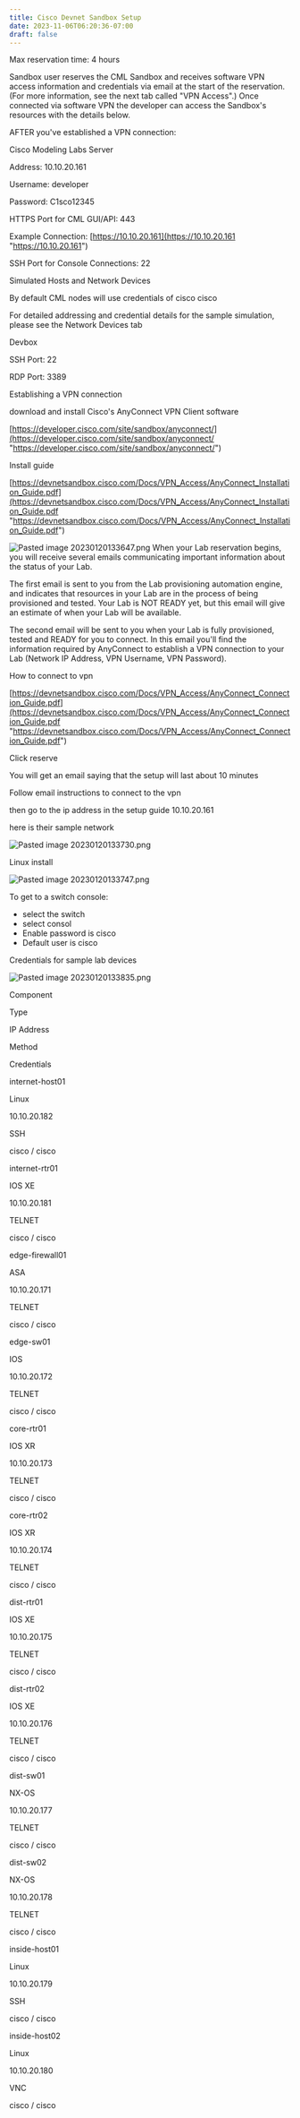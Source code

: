 ```yaml
---
title: Cisco Devnet Sandbox Setup
date: 2023-11-06T06:20:36-07:00
draft: false
---
```


Max reservation time: 4 hours

Sandbox user reserves the CML Sandbox and receives software VPN access information and credentials via email at the start of the reservation. (For more information, see the next tab called "VPN Access".) Once connected via software VPN the developer can access the Sandbox's resources with the details below.

AFTER you've established a VPN connection:

Cisco Modeling Labs Server

Address: 10.10.20.161

Username: developer

Password: C1sco12345

HTTPS Port for CML GUI/API: 443

Example Connection: [https://10.10.20.161](https://10.10.20.161 "https://10.10.20.161")

SSH Port for Console Connections: 22

Simulated Hosts and Network Devices

By default CML nodes will use credentials of cisco cisco

For detailed addressing and credential details for the sample simulation, please see the Network Devices tab

Devbox

SSH Port: 22

RDP Port: 3389

Establishing a VPN connection

download and install Cisco's AnyConnect VPN Client software

[https://developer.cisco.com/site/sandbox/anyconnect/](https://developer.cisco.com/site/sandbox/anyconnect/ "https://developer.cisco.com/site/sandbox/anyconnect/")

Install guide

[https://devnetsandbox.cisco.com/Docs/VPN_Access/AnyConnect_Installation_Guide.pdf](https://devnetsandbox.cisco.com/Docs/VPN_Access/AnyConnect_Installation_Guide.pdf "https://devnetsandbox.cisco.com/Docs/VPN_Access/AnyConnect_Installation_Guide.pdf")



![Pasted image 20230120133647.png](Pasted%20image%2020230120133647.png)
When your Lab reservation begins, you will receive several emails communicating important information about the status of your Lab.

The first email is sent to you from the Lab provisioning automation engine, and indicates that resources in your Lab are in the process of being provisioned and tested. Your Lab is NOT READY yet, but this email will give an estimate of when your Lab will be available.

The second email will be sent to you when your Lab is fully provisioned, tested and READY for you to connect. In this email you'll find the information required by AnyConnect to establish a VPN connection to your Lab (Network IP Address, VPN Username, VPN Password).

How to connect to vpn

[https://devnetsandbox.cisco.com/Docs/VPN_Access/AnyConnect_Connection_Guide.pdf](https://devnetsandbox.cisco.com/Docs/VPN_Access/AnyConnect_Connection_Guide.pdf "https://devnetsandbox.cisco.com/Docs/VPN_Access/AnyConnect_Connection_Guide.pdf")

Click reserve

You will get an email saying that the setup will last about 10 minutes

Follow email instructions to connect to the vpn

then go to the ip address in the setup guide 10.10.20.161

here is their sample network

![Pasted image 20230120133730.png](Pasted%20image%2020230120133730.png)

Linux install

![Pasted image 20230120133747.png](Pasted%20image%2020230120133747.png)

To get to a switch console:

-   select the switch
-   select consol
-   Enable password is cisco
-   Default user is cisco

Credentials for sample lab devices

![Pasted image 20230120133835.png](Pasted%20image%2020230120133835.png)

Component

Type

IP Address

Method

Credentials

internet-host01

Linux

10.10.20.182

SSH

cisco / cisco

internet-rtr01

IOS XE

10.10.20.181

TELNET

cisco / cisco

edge-firewall01

ASA

10.10.20.171

TELNET

cisco / cisco

edge-sw01

IOS

10.10.20.172

TELNET

cisco / cisco

core-rtr01

IOS XR

10.10.20.173

TELNET

cisco / cisco

core-rtr02

IOS XR

10.10.20.174

TELNET

cisco / cisco

dist-rtr01

IOS XE

10.10.20.175

TELNET

cisco / cisco

dist-rtr02

IOS XE

10.10.20.176

TELNET

cisco / cisco

dist-sw01

NX-OS

10.10.20.177

TELNET

cisco / cisco

dist-sw02

NX-OS

10.10.20.178

TELNET

cisco / cisco

inside-host01

Linux

10.10.20.179

SSH

cisco / cisco

inside-host02

Linux

10.10.20.180

VNC

cisco / cisco
